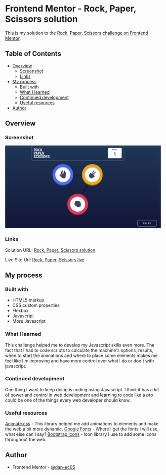# Frontend Mentor - Rock, Paper, Scissors solution

This is my solution to the [Rock, Paper, Scissors challenge on Frontend Mentor](https://www.frontendmentor.io/challenges/rock-paper-scissors-game-pTgwgvgH).

## Table of Contents

- [Overview](#overview)
    - [Screenshot](#screenshot)
    - [Links](#links)
- [My process](#my-process)
    - [Built with](#built-with)
    - [What I learned](#what-i-learned)
    - [Continued development](#continued-development)
    - [Useful resources](#useful-resources)
- [Author](#author)

## Overview

### Screenshot

![](./images/screenshots/screenshot-1.png)

### Links

Solution URL: [Rock, Paper, Scissors solution](https://www.frontendmentor.io/solutions/rock-paper-scissors-solution-oLntHjLkrb)

Live Site Url: [Rock, Paper, Scissors live](https://rock-paper-scissors-chi-flame.vercel.app/)

## My process

### Built with

- HTML5 markup
- CSS custom properties
- Flexbox
- Javascript
- More Javascript 

### What I learned

This challenge helped me to develop my Javascript skills even more. The fact that I had to code scripts to calculate the machine's options, results, when to start the animations and where to place some elements makes me feel like I'm improving and have more control over what I do or don't with javascript.

### Continued development

One thing I want to keep doing is coding using Javascript. I think it has a lot of power and control in web development and learning to code like a pro could be one of the things every web developer should know.

### Useful resources

[Animate.css](https://animate.style/) - This library helped me add animations to elements and make the web a bit more dynamic.
[Google Fonts](https://fonts.google.com/) - Where I get the fonts I will use, what else can I say?
[Bootstrap icons](https://icons.getbootstrap.com/) - Icon library I use to add some icons throughout the web.

## Author

- Frontend Mentor - [@dan-ec05](https://www.frontendmentor.io/profile/dan-ec05)